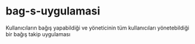 # bag-s-uygulamasi
Kullanıcıların bağış yapabildiği ve yöneticinin tüm kullanıcıları yönetebildiği bir bağış takip uygulaması
